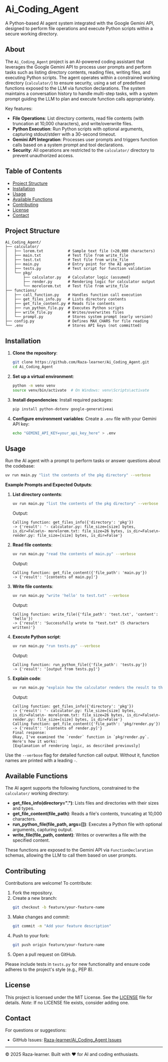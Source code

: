 # Ai_Coding_Agent

A Python-based AI agent system integrated with the Google Gemini API, designed to perform file operations and execute Python scripts within a secure working directory.

## About

The `Ai_Coding_Agent` project is an AI-powered coding assistant that leverages the Google Gemini API to process user prompts and perform tasks such as listing directory contents, reading files, writing files, and executing Python scripts. The agent operates within a constrained working directory (`calculator/`) to ensure security, using a set of predefined functions exposed to the LLM via function declarations. The system maintains a conversation history to handle multi-step tasks, with a system prompt guiding the LLM to plan and execute function calls appropriately.

Key features:
- **File Operations**: List directory contents, read file contents (with truncation at 10,000 characters), and write/overwrite files.
- **Python Execution**: Run Python scripts with optional arguments, capturing stdout/stderr with a 30-second timeout.
- **Gemini API Integration**: Processes user prompts and triggers function calls based on a system prompt and tool declarations.
- **Security**: All operations are restricted to the `calculator/` directory to prevent unauthorized access.

## Table of Contents

- [Project Structure](#project-structure)
- [Installation](#installation)
- [Usage](#usage)
- [Available Functions](#available-functions)
- [Contributing](#contributing)
- [License](#license)
- [Contact](#contact)

## Project Structure

```
Ai_Coding_Agent/
├── calculator/
│   ├── lorem.txt           # Sample text file (>20,000 characters)
│   ├── main.txt            # Test file from write_file
│   ├── test.txt            # Test file from write_file
│   ├── main.py             # Entry point for the AI agent
│   ├── tests.py            # Test script for function validation
│   └── pkg/
│       ├── calculator.py   # Calculator logic (assumed)
│       ├── render.py       # Rendering logic for calculator output
│       └── morelorem.txt   # Test file from write_file
├── functions/
│   ├── call_function.py    # Handles function call execution
│   ├── get_files_info.py   # Lists directory contents
│   ├── get_file_content.py # Reads file contents
│   ├── run_python_file.py  # Executes Python scripts
│   ├── write_file.py       # Writes/overwrites files
│   └── prompt.py           # Stores system prompt (early version)
├── config.py               # Defines MAX_CHARS for file reading
└── .env                    # Stores API keys (not committed)
```

## Installation

1. **Clone the repository**:
   ```bash
   git clone https://github.com/Raza-learner/Ai_Coding_Agent.git
   cd Ai_Coding_Agent
   ```

2. **Set up a virtual environment**:
   ```bash
   python -m venv venv
   source venv/bin/activate  # On Windows: venv\Scripts\activate
   ```

3. **Install dependencies**:
   Install required packages:
   ```bash
   pip install python-dotenv google-generativeai
   ```

4. **Configure environment variables**:
   Create a `.env` file with your Gemini API key:
   ```bash
   echo "GEMINI_API_KEY=your_api_key_here" > .env
   ```

## Usage

Run the AI agent with a prompt to perform tasks or answer questions about the codebase:

```bash
uv run main.py "list the contents of the pkg directory" --verbose
```

**Example Prompts and Expected Outputs**:

1. **List directory contents**:
   ```bash
   uv run main.py "list the contents of the pkg directory" --verbose
   ```
   Output:
   ```
   Calling function: get_files_info({'directory': 'pkg'})
   -> {'result': '- calculator.py: file_size=[size] bytes, is_dir=False\n- morelorem.txt: file_size=26 bytes, is_dir=False\n- render.py: file_size=[size] bytes, is_dir=False'}
   ```

2. **Read file contents**:
   ```bash
   uv run main.py "read the contents of main.py" --verbose
   ```
   Output:
   ```
   Calling function: get_file_content({'file_path': 'main.py'})
   -> {'result': '[contents of main.py]'}
   ```

3. **Write file contents**:
   ```bash
   uv run main.py "write 'hello' to test.txt" --verbose
   ```
   Output:
   ```
   Calling function: write_file({'file_path': 'test.txt', 'content': 'hello'})
   -> {'result': 'Successfully wrote to "test.txt" (5 characters written)'}
   ```

4. **Execute Python script**:
   ```bash
   uv run main.py "run tests.py" --verbose
   ```
   Output:
   ```
   Calling function: run_python_file({'file_path': 'tests.py'})
   -> {'result': '[output from tests.py]'}
   ```

5. **Explain code**:
   ```bash
   uv run main.py "explain how the calculator renders the result to the console" --verbose
   ```
   Output:
   ```
   Calling function: get_files_info({'directory': 'pkg'})
   -> {'result': '- calculator.py: file_size=[size] bytes, is_dir=False\n- morelorem.txt: file_size=26 bytes, is_dir=False\n- render.py: file_size=[size] bytes, is_dir=False'}
   Calling function: get_file_content({'file_path': 'pkg/render.py'})
   -> {'result': '[contents of render.py]'}
   Final response:
   Okay, I've examined the `render` function in `pkg/render.py`. Here's how it works:
   [Explanation of rendering logic, as described previously]
   ```

Use the `--verbose` flag for detailed function call output. Without it, function names are printed with a leading `-`.

## Available Functions

The AI agent supports the following functions, constrained to the `calculator/` working directory:

- **get_files_info(directory=".")**: Lists files and directories with their sizes and types.
- **get_file_content(file_path)**: Reads a file's contents, truncating at 10,000 characters.
- **run_python_file(file_path, args=[])**: Executes a Python file with optional arguments, capturing output.
- **write_file(file_path, content)**: Writes or overwrites a file with the specified content.

These functions are exposed to the Gemini API via `FunctionDeclaration` schemas, allowing the LLM to call them based on user prompts.

## Contributing

Contributions are welcome! To contribute:

1. Fork the repository.
2. Create a new branch:
   ```bash
   git checkout -b feature/your-feature-name
   ```
3. Make changes and commit:
   ```bash
   git commit -m "Add your feature description"
   ```
4. Push to your fork:
   ```bash
   git push origin feature/your-feature-name
   ```
5. Open a pull request on GitHub.

Please include tests in `tests.py` for new functionality and ensure code adheres to the project's style (e.g., PEP 8).

## License

This project is licensed under the MIT License. See the [LICENSE](LICENSE) file for details. *Note*: If no LICENSE file exists, consider adding one.

## Contact

For questions or suggestions:
- GitHub Issues: [Raza-learner/Ai_Coding_Agent Issues](https://github.com/Raza-learner/Ai_Coding_Agent/issues)


---

© 2025 Raza-learner. Built with ❤️ for AI and coding enthusiasts.



